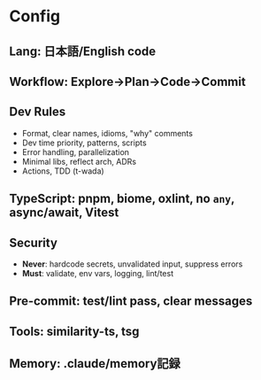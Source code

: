 # Config

## Lang: 日本語/English code

## Workflow: Explore→Plan→Code→Commit

## Dev Rules
- Format, clear names, idioms, "why" comments
- Dev time priority, patterns, scripts
- Error handling, parallelization
- Minimal libs, reflect arch, ADRs
- Actions, TDD (t-wada)

## TypeScript: pnpm, biome, oxlint, no `any`, async/await, Vitest

## Security
- **Never**: hardcode secrets, unvalidated input, suppress errors
- **Must**: validate, env vars, logging, lint/test

## Pre-commit: test/lint pass, clear messages

## Tools: similarity-ts, tsg

## Memory: .claude/memory記録